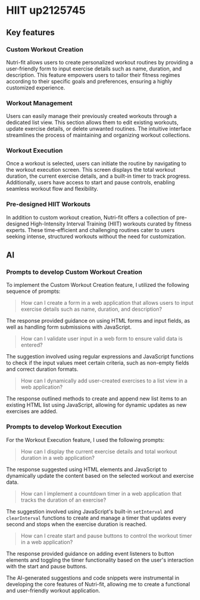 
# HIIT up2125745

## Key features

### Custom Workout Creation

Nutri-fit allows users to create personalized workout routines by providing a user-friendly form to input exercise details such as name, duration, and description. This feature empowers users to tailor their fitness regimes according to their specific goals and preferences, ensuring a highly customized experience.

### Workout Management

Users can easily manage their previously created workouts through a dedicated list view. This section allows them to edit existing workouts, update exercise details, or delete unwanted routines. The intuitive interface streamlines the process of maintaining and organizing workout collections.

### Workout Execution

Once a workout is selected, users can initiate the routine by navigating to the workout execution screen. This screen displays the total workout duration, the current exercise details, and a built-in timer to track progress. Additionally, users have access to start and pause controls, enabling seamless workout flow and flexibility.

### Pre-designed HIIT Workouts

In addition to custom workout creation, Nutri-fit offers a collection of pre-designed High-Intensity Interval Training (HIIT) workouts curated by fitness experts. These time-efficient and challenging routines cater to users seeking intense, structured workouts without the need for customization.

## AI

### Prompts to develop Custom Workout Creation

To implement the Custom Workout Creation feature, I utilized the following sequence of prompts:

> How can I create a form in a web application that allows users to input exercise details such as name, duration, and description?

The response provided guidance on using HTML forms and input fields, as well as handling form submissions with JavaScript.

> How can I validate user input in a web form to ensure valid data is entered?

The suggestion involved using regular expressions and JavaScript functions to check if the input values meet certain criteria, such as non-empty fields and correct duration formats.

> How can I dynamically add user-created exercises to a list view in a web application?

The response outlined methods to create and append new list items to an existing HTML list using JavaScript, allowing for dynamic updates as new exercises are added.

### Prompts to develop Workout Execution

For the Workout Execution feature, I used the following prompts:

> How can I display the current exercise details and total workout duration in a web application?

The response suggested using HTML elements and JavaScript to dynamically update the content based on the selected workout and exercise data.

> How can I implement a countdown timer in a web application that tracks the duration of an exercise?

The suggestion involved using JavaScript's built-in `setInterval` and `clearInterval` functions to create and manage a timer that updates every second and stops when the exercise duration is reached.

> How can I create start and pause buttons to control the workout timer in a web application?

The response provided guidance on adding event listeners to button elements and toggling the timer functionality based on the user's interaction with the start and pause buttons.

The AI-generated suggestions and code snippets were instrumental in developing the core features of Nutri-fit, allowing me to create a functional and user-friendly workout application.